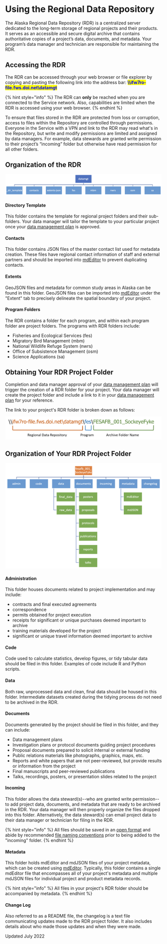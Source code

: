 # Using the Regional Data Repository

The Alaska Regional Data Repository (RDR) is a centralized server dedicated to the long-term storage of regional projects and their products. It serves as an accessible and secure digital archive that contains authoritative copies of a project’s data, documents, and metadata. Your program’s data manager and technician are responsible for maintaining the RDR.

## Accessing the RDR

The RDR can be accessed through your web browser or file explorer by copying and pasting the following link into the address bar: <mark style="color:blue;">**\\\ifw7ro-file.fws.doi.net\datamgt**</mark>

{% hint style="info" %}
The RDR can **only** be reached when you are connected to the Service network. Also, capabilities are limited when the RDR is accessed using your web browser.
{% endhint %}

To ensure that files stored in the RDR are protected from loss or corruption, access to files within the Repository are controlled through permissions. Everyone in the Service with a VPN and link to the RDR may read what's in the Repository, but write and modify permissions are limited and assigned by data managers. For example, data stewards are granted write permission to their project’s “incoming” folder but otherwise have read permission for all other folders.&#x20;

## Organization of the RDR

![Branching tree of program sub-folders in 'datamgt' folder](</assets/image (16).png>)

#### Directory Template

This folder contains the template for regional project folders and their sub-folders. Your data manager will tailor the template to your particular project once your [data management plan](broken-reference) is approved.

#### Contacts

This folder contains JSON files of the master contact list used for metadata creation. These files have regional contact information of staff and external partners and should be imported into [mdEditor](https://www.mdeditor.org/) to prevent duplicating contacts.

#### Extents

GeoJSON files and metadata for common study areas in Alaska can be found in this folder. GeoJSON files can be imported into [mdEditor](https://www.mdeditor.org/) under the "Extent" tab to precisely delineate the spatial boundary of your project.

#### Program Folders

The RDR contains a folder for each program, and within each program folder are project folders. The programs with RDR folders include:

* Fisheries and Ecological Services (fes)
* Migratory Bird Management (mbm)
* National Wildlife Refuge System (nwrs)
* Office of Subsistence Management (osm)
* Science Applications (sa)

## Obtaining Your RDR Project Folder

Completion and data manager approval of your [data management plan](broken-reference) will trigger the creation of a RDR folder for your project. Your data manager will create the project folder and include a link to it in your [data management plan](broken-reference) for your reference.

The link to your project's RDR folder is broken down as follows:

![Example RDR link for an FES project](</assets/image (14).png>)

## Organization of Your RDR Project Folder



![Example branching tree of sub-folders in "fesafb\_001\_SockeyeFyke" folder](</assets/image (2).png>)

#### Administration

This folder houses documents related to project implementation and may include:

* contracts and final executed agreements
* correspondence
* permits obtained for project execution
* receipts for significant or unique purchases deemed important to archive
* training materials developed for the project
* significant or unique travel information deemed important to archive

#### Code

Code used to calculate statistics, develop figures, or tidy tabular data should be filed in this folder. Examples of code include R and Python scripts.

#### Data

Both raw, unprocessed data and clean, final data should be housed in this folder. Intermediate datasets created during the tidying process do not need to be archived in the RDR.

#### Documents

Documents generated by the project should be filed in this folder, and they can include:

* Data management plans
* Investigation plans or protocol documents guiding project procedures
* Proposal documents prepared to solicit internal or external funding
* Public relations materials like photographs, graphics, maps, etc.
* Reports and white papers that are not peer-reviewed, but provide results or information from the project
* Final manuscripts and peer-reviewed publications
* Talks, recordings, posters, or presentation slides related to the project

#### Incoming

This folder allows the data steward(s)--who are granted write permission--to add project data, documents, and metadata that are ready to be archived in the RDR. Your data manager will then properly organize the files dropped into this folder. Alternatively, the data steward(s) can email project data to their data manager or technician for filing in the RDR.

{% hint style="info" %}
All files should be saved in an [open format](broken-reference) and abide by recommended [file naming conventions](broken-reference) prior to being added to the "incoming" folder.
{% endhint %}

#### Metadata

This folder holds mdEditor and mdJSON files of your project metadata, which can be created using [mdEditor](https://www.mdeditor.org/). Typically, this folder contains a single mdEditor file that encompasses all of your project's metadata and multiple mdJSON files for individual project and product metadata records.

{% hint style="info" %}
All files in your project's RDR folder should be accompanied by metadata.
{% endhint %}

#### Change Log

Also referred to as a README file, the changelog is a text file communicating updates made to the RDR project folder. It also includes details about who made those updates and when they were made.

Updated July 2022
